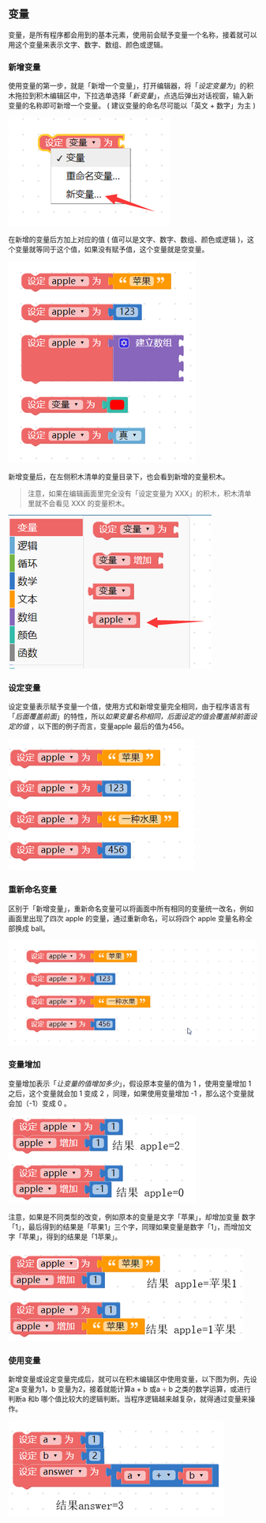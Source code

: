 ## 变量

变量，是所有程序都会用到的基本元素，使用前会赋予变量一个名称，接着就可以用这个变量来表示文字、数字、数组、颜色或逻辑。

### 新增变量

使用变量的第一步，就是「新增一个变量」，打开编辑器，将「*设定变量为*」的积木拖拉到积木编辑区中，下拉选单选择「*新变量*」，点选后弹出对话视窗，输入新变量的名称即可新增一个变量。 ( 建议变量的命名尽可能以「英文 + 数字」为主 )

![](variables/upload_692cb4676e22fabba168b81fd4fc8942.png)

在新增的变量后方加上对应的值 ( 值可以是文字、数字、数组、颜色或逻辑 )，这个变量就等同于这个值，如果没有赋予值，这个变量就是空变量。

![](variables/upload_91de3aa8dd28541f92a746d5d80dc9b2.png)

新增变量后，在左侧积木清单的变量目录下，也会看到新增的变量积木。

> 注意，如果在编辑画面里完全没有「设定变量为 XXX」的积木，积木清单里就不会看见 XXX 的变量积木。

![](variables/upload_0247f43ea7b357bccf0312d532cec450.png)

### 设定变量

设定变量表示赋予变量一个值，使用方式和新增变量完全相同，由于程序语言有「*后面覆盖前面*」的特性，所以*如果变量名称相同，后面设定的值会覆盖掉前面设定的值* ，以下图的例子而言，变量apple 最后的值为456。

![](variables/upload_4252b4401f914b7e136be1e5d5eb65fc.png)

### 重新命名变量

区别于「新增变量」，重新命名变量可以将画面中所有相同的变量统一改名，例如画面里出现了四次 apple 的变量，通过重新命名，可以将四个 apple 变量名称全部换成 ball。

![](variables/upload_0a808a5d0cba23367ada8f2e0ca1045a.gif)

### 变量增加

变量增加表示「*让变量的值增加多少*」，假设原本变量的值为 1 ，使用变量增加 1 之后，这个变量就会加 1 变成 2 ，同理，如果使用变量增加 -1 ，那么这个变量就会加（-1）变成 0 。

![](variables/upload_974c14c2cab0fa43e48c69fa8f230a60.png)

注意，如果是不同类型的改变，例如原本的变量是文字「苹果」，却增加变量 数字「1」，最后得到的结果是「苹果1」三个字，同理如果变量是数字「1」，而增加文字「苹果」，得到的结果是「1苹果」。

![](variables/upload_4e99e403bd636d4708affc09d34547a2.png)

### 使用变量

新增变量或设定变量完成后，就可以在积木编辑区中使用变量，以下图为例，先设定a 变量为1，b 变量为2，接着就能计算a + b 或a ÷ b 之类的数学运算，或进行判断a 和b 哪个值比较大的逻辑判断。当程序逻辑越来越复杂，就得通过变量来操作。

![](variables/upload_af5c87709a5df7b84a596578ebf61373.png)
